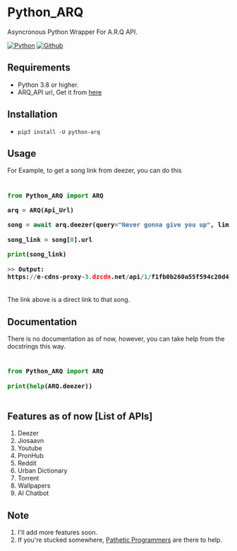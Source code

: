 # Python_ARQ

Asyncronous Python Wrapper For A.R.Q API.

[![Python](http://forthebadge.com/images/badges/made-with-python.svg)](https://python.org)
[![Github](https://forthebadge.com/images/badges/built-by-developers.svg)](https://github.com/)


## Requirements

- Python 3.8 or higher.
- ARQ_API url, Get it from [here](https://t.me/patheticprogrammers)

## Installation

- `pip3 install -U python-arq`

## Usage

For Example, to get a song link from deezer, you can do this

<h3>
    
```python
​
from Python_ARQ import ARQ

arq = ARQ(Api_Url)

song = await arq.deezer(query="Never gonna give you up", limit=1)

song_link = song[0].url

print(song_link)

>> Output:
https://e-cdns-proxy-3.dzcdn.net/api/1/f1fb0b260a55f594c20d4592c752708460c4864fb97de0be8b459c3b63ff69817d97eddffd60bfbf9f6de5a89d0dbf8864c3f107173b1bfa601b4442aee694e4e67427534a7c8b1a145d2a931fd3429e
​
```
</h3>

The link above is a direct link to that song.


## Documentation

There is no documentation as of now, however, you can take help from the docstrings this way.

<h3>
    
```python
​
from Python_ARQ import ARQ

print(help(ARQ.deezer))
​
```
</h3>

## Features as of now [List of APIs]

1. Deezer
2. Jiosaavn
3. Youtube
4. PronHub
5. Reddit
6. Urban Dictionary
7. Torrent
8. Wallpapers
9. AI Chatbot

## Note
1. I'll add more features soon.
2. If you're stucked somewhere, [Pathetic Programmers](https://t.me/PatheticProgrammers) are there to help.
